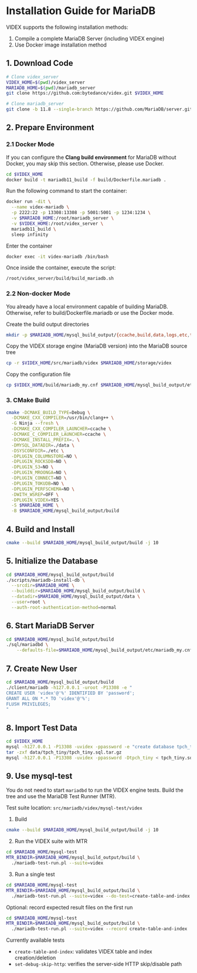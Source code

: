 # Installation Guide for MariaDB

VIDEX supports the following installation methods:

1. Compile a complete MariaDB Server (including VIDEX engine)
2. Use Docker image installation method

## 1. Download Code

```bash
# Clone videx_server
VIDEX_HOME=$(pwd)/videx_server
MARIADB_HOME=$(pwd)/mariadb_server
git clone https://github.com:bytedance/videx.git $VIDEX_HOME

# Clone mariadb_server
git clone -b 11.8 --single-branch https://github.com/MariaDB/server.git $MARIADB_HOME
```

## 2. Prepare Environment

### 2.1 Docker Mode

If you can configure the **Clang build environment** for MariaDB without Docker, you may skip this section. Otherwise, please use Docker.

```bash
cd $VIDEX_HOME
docker build -t mariadb11_build -f build/Dockerfile.mariadb .
```

Run the following command to start the container:

```bash
docker run -dit \
  --name videx-mariadb \
  -p 2222:22 -p 13308:13308 -p 5001:5001 -p 1234:1234 \
  -v $MARIADB_HOME:/root/mariadb_server \
  -v $VIDEX_HOME:/root/videx_server \
  mariadb11_build \
  sleep infinity
```

Enter the container

```bash
docker exec -it videx-mariadb /bin/bash
```

Once inside the container, execute the script:

```bash
/root/videx_server/build/build_mariadb.sh
```

### 2.2 Non-docker Mode

You already have a local environment capable of building MariaDB. Otherwise, refer to build/Dockerfile.mariadb or use the Docker mode.

Create the build output directories
```bash
mkdir -p $MARIADB_HOME/mysql_build_output/{ccache,build,data,logs,etc,tmp}
```

Copy the VIDEX storage engine (MariaDB version) into the MariaDB source tree
```bash
cp -r $VIDEX_HOME/src/mariadb/videx $MARIADB_HOME/storage/videx
```

Copy the configuration file
```bash
cp $VIDEX_HOME/build/mariadb_my.cnf $MARIADB_HOME/mysql_build_output/etc/mariadb_my.cnf
```

### 3. CMake Build

```bash
cmake -DCMAKE_BUILD_TYPE=Debug \
  -DCMAKE_CXX_COMPILER=/usr/bin/clang++ \
  -G Ninja --fresh \
  -DCMAKE_CXX_COMPILER_LAUNCHER=ccache \
  -DCMAKE_C_COMPILER_LAUNCHER=ccache \
  -DCMAKE_INSTALL_PREFIX=. \
  -DMYSQL_DATADIR=./data \
  -DSYSCONFDIR=./etc \
  -DPLUGIN_COLUMNSTORE=NO \
  -DPLUGIN_ROCKSDB=NO \
  -DPLUGIN_S3=NO \
  -DPLUGIN_MROONGA=NO \
  -DPLUGIN_CONNECT=NO \
  -DPLUGIN_TOKUDB=NO \
  -DPLUGIN_PERFSCHEMA=NO \
  -DWITH_WSREP=OFF \
  -DPLUGIN_VIDEX=YES \
  -S $MARIADB_HOME \
  -B $MARIADB_HOME/mysql_build_output/build
```


## 4. Build and Install

```bash
cmake --build $MARIADB_HOME/mysql_build_output/build -j 10
```

## 5. Initialize the Database

```bash
cd $MARIADB_HOME/mysql_build_output/build
./scripts/mariadb-install-db \
  --srcdir=$MARIADB_HOME \
  --builddir=$MARIADB_HOME/mysql_build_output/build \
  --datadir=$MARIADB_HOME/mysql_build_output/data \
  --user=root \
  --auth-root-authentication-method=normal
```

## 6. Start MariaDB Server

```bash
cd $MARIADB_HOME/mysql_build_output/build
./sql/mariadbd \
    --defaults-file=$MARIADB_HOME/mysql_build_output/etc/mariadb_my.cnf --user=root
```

## 7. Create New User

```bash
cd $MARIADB_HOME/mysql_build_output/build
./client/mariadb -h127.0.0.1 -uroot -P13308 -e "
CREATE USER 'videx'@'%' IDENTIFIED BY 'password';
GRANT ALL ON *.* TO 'videx'@'%';
FLUSH PRIVILEGES;
"
```

## 8. Import Test Data
```bash
cd $VIDEX_HOME
mysql -h127.0.0.1 -P13308 -uvidex -ppassword -e "create database tpch_tiny;"
tar -zxf data/tpch_tiny/tpch_tiny.sql.tar.gz
mysql -h127.0.0.1 -P13308 -uvidex -ppassword -Dtpch_tiny < tpch_tiny.sql
```

## 9. Use mysql-test

You do not need to start `mariadbd` to run the VIDEX engine tests. Build the tree and use the MariaDB Test Runner (MTR).

Test suite location: `src/mariadb/videx/mysql-test/videx`

1) Build
```bash
cmake --build $MARIADB_HOME/mysql_build_output/build -j 10
```

2) Run the VIDEX suite with MTR
```bash
cd $MARIADB_HOME/mysql-test
MTR_BINDIR=$MARIADB_HOME/mysql_build_output/build \
  ./mariadb-test-run.pl --suite=videx
```

3) Run a single test
```bash
cd $MARIADB_HOME/mysql-test
MTR_BINDIR=$MARIADB_HOME/mysql_build_output/build \
  ./mariadb-test-run.pl --suite=videx --do-test=create-table-and-index
```

Optional: record expected result files on the first run
```bash
cd $MARIADB_HOME/mysql-test
MTR_BINDIR=$MARIADB_HOME/mysql_build_output/build \
  ./mariadb-test-run.pl --suite=videx --record create-table-and-index
```

Currently available tests
- `create-table-and-index`: validates VIDEX table and index creation/deletion
- `set-debug-skip-http`: verifies the server-side HTTP skip/disable path
